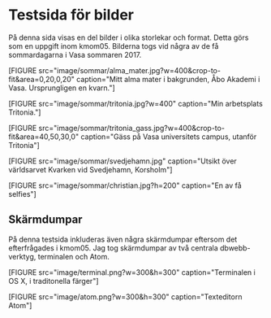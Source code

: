 Testsida för bilder
================

På denna sida visas en del bilder i olika storlekar och format. Detta görs som en uppgift inom kmom05. Bilderna togs vid några av de få sommardagarna i Vasa sommaren 2017.

[FIGURE src="image/sommar/alma_mater.jpg?w=400&crop-to-fit&area=0,20,0,20" caption="Mitt alma mater i bakgrunden, Åbo Akademi i Vasa. Ursprungligen en kvarn."]

[FIGURE src="image/sommar/tritonia.jpg?w=400" caption="Min arbetsplats Tritonia."]

[FIGURE src="image/sommar/tritonia_gass.jpg?w=400&crop-to-fit&area=40,50,30,0" caption="Gäss på Vasa universitets campus, utanför Tritonia"]

[FIGURE src="image/sommar/svedjehamn.jpg" caption="Utsikt över världsarvet Kvarken vid Svedjehamn, Korsholm"]

[FIGURE src="image/sommar/christian.jpg?h=200" caption="En av få selfies"]

Skärmdumpar
-------------

På denna testsida inkluderas även några skärmdumpar eftersom det efterfrågades i kmom05. Jag tog skärmdumpar av två centrala dbwebb-verktyg, terminalen och Atom.

[FIGURE src="image/terminal.png?w=300&h=300" caption="Terminalen i OS X, i traditonella färger"]

[FIGURE src="image/atom.png?w=300&h=300" caption="Texteditorn Atom"]
